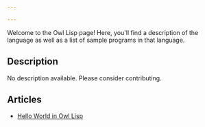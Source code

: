 ```yaml
---

---
```


Welcome to the Owl Lisp page! Here, you'll find a description of the language as well as a list of sample programs in that language.

## Description

No description available. Please consider contributing.

## Articles

- [Hello World in Owl Lisp](https://sampleprograms.io/projects/hello-world/owl-lisp)
